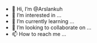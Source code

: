 - 👋 Hi, I’m @Arslankuh
- 👀 I’m interested in ...
- 🌱 I’m currently learning ...
- 💞️ I’m looking to collaborate on ...
- 📫 How to reach me ...

<!---
Arslankuh/Arslankuh is a ✨ special ✨ repository because its `README.md` (this file) appears on your GitHub profile.
You can click the Preview link to take a look at your changes.
--->
